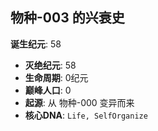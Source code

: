 ## 物种-003 的兴衰史

**诞生纪元**: 58
- **灭绝纪元**: 58
- **生命周期**: 0纪元
- **巅峰人口**: 0
- **起源**: 从 物种-000 变异而来
- **核心DNA**: `Life, SelfOrganize`

